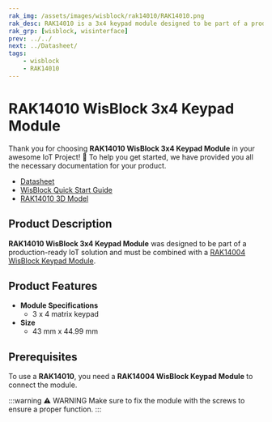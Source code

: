 ```yaml
---
rak_img: /assets/images/wisblock/rak14010/RAK14010.png
rak_desc: RAK14010 is a 3x4 keypad module designed to be part of a production-ready IoT solution and must be combined with a RAK14004 WisBlock Keypad Module.
rak_grp: [wisblock, wisinterface]
prev: ../../
next: ../Datasheet/
tags:
    - wisblock
    - RAK14010
---
```


# RAK14010 WisBlock 3x4 Keypad Module

Thank you for choosing **RAK14010 WisBlock 3x4 Keypad Module** in your awesome IoT Project! 🎉 To help you get started, we have provided you all the necessary documentation for your product.


* [Datasheet](../Datasheet/)
* <a href="../../Quickstart/" target="_blank">WisBlock Quick Start Guide</a>
* [RAK14010 3D Model](https://downloads.rakwireless.com/3D_File/WisBlock/3D_RAK14010.stp)


## Product Description

**RAK14010 WisBlock 3x4 Keypad Module** was designed to be part of a production-ready IoT solution and must be combined with a [RAK14004 WisBlock Keypad Module](/Product-Categories/WisBlock/RAK14004/).

## Product Features

* **Module Specifications**
    * 3 x 4 matrix keypad
* **Size**
    * 43&nbsp;mm x 44.99&nbsp;mm

## Prerequisites

To use a **RAK14010**, you need a **RAK14004 WisBlock Keypad Module** to connect the module.

:::warning ⚠️ WARNING
Make sure to fix the module with the screws to ensure a proper function.
:::
